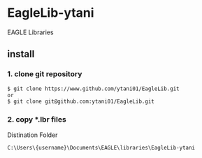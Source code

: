 # EagleLib-ytani

EAGLE Libraries

## install

### 1. clone git repository

```bash
$ git clone https://www.github.com/ytani01/EagleLib.git
or 
$ git clone git@github.com:ytani01/EagleLib.git
```

### 2. copy *.lbr files

Distination Folder
```
C:\Users\{username}\Documents\EAGLE\libraries\EagleLib-ytani
```
